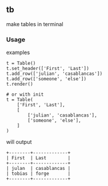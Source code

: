 ## tb

make tables in terminal

### Usage

examples
```
t = Table()
t.set_header(['First', 'Last'])
t.add_row(['julian', 'casablancas'])
t.add_row(['someone', 'else'])
t.render()

# or with init
t = Table(
	['First', 'Last'],
	[
		['julian', 'casablancas'],
		['someone', 'else'],
	]
)

```
will output

```
+--------+-------------+
| First  | Last        |
+--------+-------------+
| julan  | casablancas |
| tobias | forge       |
+--------+-------------+
```
